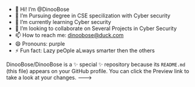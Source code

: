 - 👋 Hi! I’m @DinooBose
- 👀 I’m Pursuing degree in CSE specilization with Cyber security 
- 🌱 I’m currently learning Cyber security
- 💞️ I’m looking to collaborate on Several Projects in Cyber Security
- 📫 How to reach me: dinoobose@duck.com
- 😄 Pronouns: purple
- ⚡ Fun fact: Lazy peOple aLways smarter then the others

DinooBose/DinooBose is a ✨ special ✨ repository because its `README.md` (this file) appears on your GitHub profile.
You can click the Preview link to take a look at your changes.
--->
